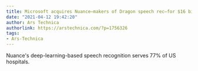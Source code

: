 ```yaml
---
title: Microsoft acquires Nuance—makers of Dragon speech rec—for $16 billion
date: "2021-04-12 19:42:20"
author: Ars Technica
authorlink: https://arstechnica.com/?p=1756326
tags:
- Ars-Technica
---
```

Nuance's deep-learning-based speech recognition serves 77% of US hospitals.